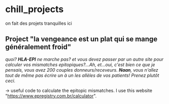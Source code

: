 # chill_projects
on fait des projets tranquilles ici


## Project "la vengeance est un plat qui se mange généralement froid" 
*quoi? **HLA-EPI** ne marche pas? et vous devez passer par un autre site pour calculer vos mismatches epitopiques?...Ah, et...oui, c'est bien ce que je pensais, vous avez 200 couples donneurs/receveurs.
**Naan**, vous n'allez tout de même pas écrire un à un les allèles de vos patients! Prenez plutôt ceci.*

-> useful code to calculate the epitopic mismatches. I use this website "https://www.epregistry.com.br/calculator".

